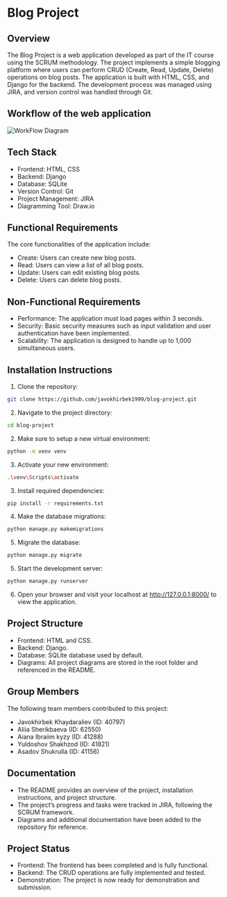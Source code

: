 # Blog Project

## Overview

The Blog Project is a web application developed as part of the IT course using the SCRUM methodology. The project implements a simple blogging platform where users can perform CRUD (Create, Read, Update, Delete) operations on blog posts. The application is built with HTML, CSS, and Django for the backend. The development process was managed using JIRA, and version control was handled through Git.

## Workflow of the web application
![WorkFlow Diagram](workflow-diagram.jpg)

## Tech Stack

- Frontend: HTML, CSS
- Backend: Django
- Database: SQLite
- Version Control: Git
- Project Management: JIRA
- Diagramming Tool: Draw.io

## Functional Requirements

The core functionalities of the application include:

- Create: Users can create new blog posts.
- Read: Users can view a list of all blog posts.
- Update: Users can edit existing blog posts.
- Delete: Users can delete blog posts.

## Non-Functional Requirements

- Performance: The application must load pages within 3 seconds.
- Security: Basic security measures such as input validation and user authentication have been implemented.
- Scalability: The application is designed to handle up to 1,000 simultaneous users.

## Installation Instructions

1. Clone the repository:
   
```bash
git clone https://github.com/javokhirbek1999/blog-project.git
```

2. Navigate to the project directory:
   
```bash
cd blog-project
```

2. Make sure to setup a new virtual environment:

```bash
python -m venv venv
```

3. Activate your new environment:

```bash
.\venv\Scripts\activate
```

3. Install required dependencies:
   
```bash
pip install -r requirements.txt
```   

4. Make the database migrations:
   
```bash
python manage.py makemigrations
```

5. Migrate the database:

```bash
python manage.py migrate
```

5. Start the development server:
   
```bash
python manage.py runserver
```

6. Open your browser and visit your localhost at http://127.0.0.1:8000/ to view the application.

## Project Structure

- Frontend: HTML and CSS.
- Backend: Django.
- Database: SQLite database used by default.
- Diagrams: All project diagrams are stored in the root folder and referenced in the README.

## Group Members

The following team members contributed to this project:

- Javokhirbek Khaydaraliev (ID: 40797)
- Aliia Sherikbaeva (ID: 62550)
- Aiana Ibraiim kyzy (ID: 41288)
- Yuldoshov Shakhzod (ID: 41821)
- Asadov Shukrulla (ID: 41156)

## Documentation

- The README provides an overview of the project, installation instructions, and project structure.
- The project’s progress and tasks were tracked in JIRA, following the SCRUM framework.
- Diagrams and additional documentation have been added to the repository for reference.

## Project Status

- Frontend: The frontend has been completed and is fully functional.
- Backend: The CRUD operations are fully implemented and tested.
- Demonstration: The project is now ready for demonstration and submission.
